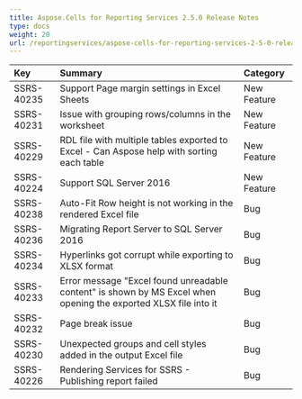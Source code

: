 ```yaml
---
title: Aspose.Cells for Reporting Services 2.5.0 Release Notes
type: docs
weight: 20
url: /reportingservices/aspose-cells-for-reporting-services-2-5-0-release-notes/
---
```


|**Key** |**Summary** |**Category** |
| :- | :- | :- |
|SSRS-40235 |Support Page margin settings in Excel Sheets |New Feature |
|SSRS-40231 |Issue with grouping rows/columns in the worksheet |New Feature |
|SSRS-40229 |RDL file with multiple tables exported to Excel - Can Aspose help with sorting each table |New Feature |
|SSRS-40224 |Support SQL Server 2016 |New Feature |
|SSRS-40238 |Auto-Fit Row height is not working in the rendered Excel file |Bug |
|SSRS-40236 |Migrating Report Server to SQL Server 2016 |Bug |
|SSRS-40234 |Hyperlinks got corrupt while exporting to XLSX format |Bug |
|SSRS-40233 |Error message "Excel found unreadable content" is shown by MS Excel when opening the exported XLSX file into it |Bug |
|SSRS-40232 |Page break issue |Bug |
|SSRS-40230 |Unexpected groups and cell styles added in the output Excel file |Bug |
|SSRS-40226 |Rendering Services for SSRS - Publishing report failed |Bug |

